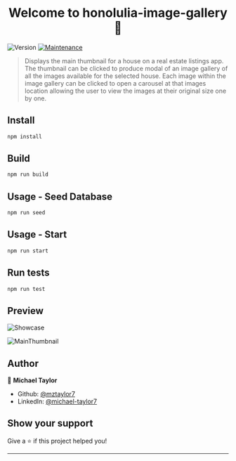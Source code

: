 <h1 align="center">Welcome to honolulia-image-gallery 👋</h1>
<p>
  <img alt="Version" src="https://img.shields.io/badge/version-1.0.0-blue.svg?cacheSeconds=2592000" />
  <a href="https://github.com/Team-Sokka/Image-Gallery/graphs/commit-activity" target="_blank">
    <img alt="Maintenance" src="https://img.shields.io/badge/Maintained%3F-yes-green.svg" />
  </a>
</p>

> Displays the main thumbnail for a house on a real estate listings app. The thumbnail can be clicked to produce modal of an image gallery of all the images available for the selected house. Each image within the image gallery can be clicked to open a carousel at that images location allowing the user to view the images at their original size one by one.

## Install

```sh
npm install
```

## Build

```sh
npm run build
```

## Usage - Seed Database

```sh
npm run seed
```
## Usage - Start

```sh
npm run start
```

## Run tests

```sh
npm run test
```

## Preview

![Showcase](https://i.imgur.com/2tpmTT7.gif)

![MainThumbnail](https://i.imgur.com/oNFw7Kz.png)

## Author

👤 **Michael Taylor**

* Github: [@mztaylor7](https://github.com/mztaylor7)
* LinkedIn: [@michael-taylor7](https://linkedin.com/in/michael-taylor7)

## Show your support

Give a ⭐️ if this project helped you!

***